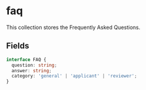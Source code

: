 # faq

This collection stores the Frequently Asked Questions.

## Fields

```typescript
interface FAQ {
  question: string;
  answer: string;
  category: 'general' | 'applicant' | 'reviewer';
}
```
